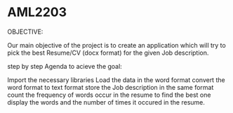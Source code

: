 # AML2203

OBJECTIVE:

Our main objective of the project is to create an application which will try to pick the best Resume/CV (docx format) for the given Job description.

step by step Agenda to acieve the goal:

Import the necessary libraries
Load the data in the word format
convert the word format to text format
store the Job description in the same format
count the frequency of words occur in the resume to find the best one
display the words and the number of times it occured in the resume.
